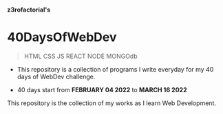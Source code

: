 #### z3rofactorial's
# 40DaysOfWebDev

> HTML CSS JS REACT NODE MONGOdb

* This repository is a collection of programs I write everyday for my 40 days of WebDev challenge. 

* 40 days start from **FEBRUARY 04 2022** to **MARCH 16 2022**

This repository is the collection of my works as I learn Web Development.
